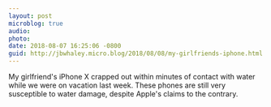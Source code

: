 ```yaml
---
layout: post
microblog: true
audio: 
photo: 
date: 2018-08-07 16:25:06 -0800
guid: http://jbwhaley.micro.blog/2018/08/08/my-girlfriends-iphone.html
---
```

My girlfriend's iPhone X crapped out within minutes of contact with water while we were on vacation last week. These phones are still very susceptible to water damage, despite Apple's claims to the contrary.
